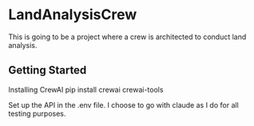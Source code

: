 # LandAnalysisCrew
This is going to be a project where a crew is architected to conduct land analysis.

## Getting Started

Installing CrewAI
pip install crewai crewai-tools

Set up the API in the .env file.
I choose to go with claude as I do for all testing purposes.

